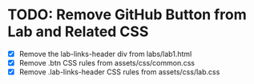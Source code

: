 # TODO: Remove GitHub Button from Lab and Related CSS

- [x] Remove the lab-links-header div from labs/lab1.html
- [x] Remove .btn CSS rules from assets/css/common.css
- [x] Remove .lab-links-header CSS rules from assets/css/lab.css
